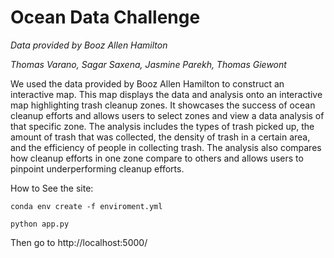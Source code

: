 # Ocean Data Challenge 
*Data provided by Booz Allen Hamilton*

*Thomas Varano, Sagar Saxena, Jasmine Parekh, Thomas Giewont*

We used the data provided by Booz Allen Hamilton to construct an interactive map. This map displays the data and analysis onto an interactive map highlighting trash cleanup zones. It showcases the success of ocean cleanup efforts and allows users to select zones and view a data analysis of that specific zone. The analysis includes the types of trash picked up, the amount of trash that was collected, the density of trash in a certain area, and the efficiency of people in collecting trash. The analysis also compares how cleanup efforts in one zone compare to others and allows users to pinpoint underperforming cleanup efforts. 

How to See the site: 

`conda env create -f enviroment.yml` 

`python app.py` 

Then go to http://localhost:5000/
